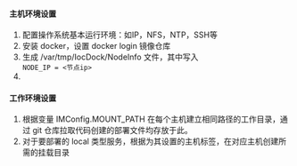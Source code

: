 #### 主机环境设置

1. 配置操作系统基本运行环境：如IP，NFS，NTP，SSH等
2. 安装 docker，设置 docker login 镜像仓库
3. 生成 /var/tmp/IocDock/NodeInfo 文件，其中写入   
   ```NODE_IP = <节点ip>```
4.   

#### 工作环境设置

1. 根据变量 IMConfig.MOUNT_PATH 在每个主机建立相同路径的工作目录，通过 git 仓库拉取代码创建的部署文件均存放于此。
2. 对于要部署的 local 类型服务，根据为其设置的主机标签，在对应主机创建所需的挂载目录